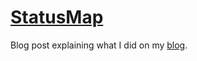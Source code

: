 # [StatusMap](https://statusmap.cloudflare.community)

Blog post explaining what I did on my [blog](https://www.goalastair.com/blog/statusmap-the-arguably-better-status-page).

